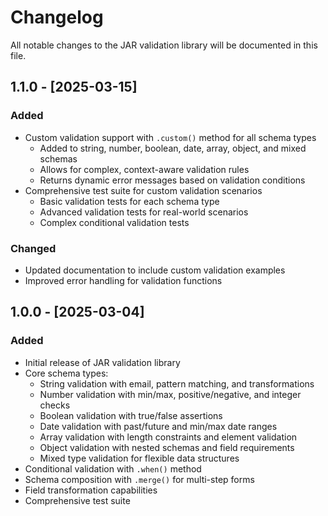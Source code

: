# Changelog

All notable changes to the JAR validation library will be documented in this file.

## 1.1.0 - [2025-03-15]

### Added
- Custom validation support with `.custom()` method for all schema types
  - Added to string, number, boolean, date, array, object, and mixed schemas
  - Allows for complex, context-aware validation rules
  - Returns dynamic error messages based on validation conditions
- Comprehensive test suite for custom validation scenarios
  - Basic validation tests for each schema type
  - Advanced validation tests for real-world scenarios
  - Complex conditional validation tests

### Changed
- Updated documentation to include custom validation examples
- Improved error handling for validation functions

## 1.0.0 - [2025-03-04]

### Added
- Initial release of JAR validation library
- Core schema types:
  - String validation with email, pattern matching, and transformations
  - Number validation with min/max, positive/negative, and integer checks
  - Boolean validation with true/false assertions
  - Date validation with past/future and min/max date ranges
  - Array validation with length constraints and element validation
  - Object validation with nested schemas and field requirements
  - Mixed type validation for flexible data structures
- Conditional validation with `.when()` method
- Schema composition with `.merge()` for multi-step forms
- Field transformation capabilities
- Comprehensive test suite